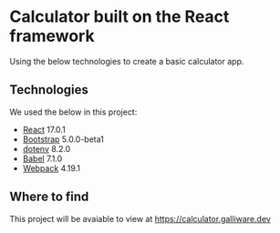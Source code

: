 # Calculator built on the React framework

Using the below technologies to create a basic calculator app. 

## Technologies

We used the below in this project:

* [React](https://reactjs.org/) 17.0.1
* [Bootstrap](https://getbootstrap.com/) 5.0.0-beta1
* [dotenv](https://www.npmjs.com/package/dotenv) 8.2.0
* [Babel](https://babeljs.io/) 7.1.0
* [Webpack](https://webpack.js.org/) 4.19.1

## Where to find

This project will be avaiable to view at https://calculator.galliware.dev 
